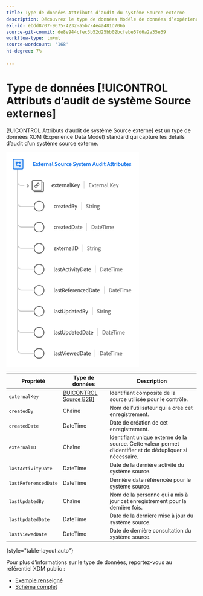 ```yaml
---
title: Type de données Attributs d’audit du système Source externe
description: Découvrez le type de données Modèle de données d’expérience (XDM) des attributs de contrôle du système Source externe.
exl-id: ebdd8707-9675-4232-a5b7-4e4a481d706a
source-git-commit: de8e944cfec3b52d25bb02bcfebe57d6a2a35e39
workflow-type: tm+mt
source-wordcount: '168'
ht-degree: 7%

---
```


# Type de données [!UICONTROL Attributs d’audit de système Source externes]

[!UICONTROL Attributs d’audit de système Source externe] est un type de données XDM (Experience Data Model) standard qui capture les détails d’audit d’un système source externe.

![](../images/data-types/external-source-system-audit-attributes.png)

| Propriété | Type de données | Description |
| --- | --- | --- |
| `externalKey` | [[!UICONTROL Source B2B]](./b2b-source.md) | Identifiant composite de la source utilisée pour le contrôle. |
| `createdBy` | Chaîne | Nom de l’utilisateur qui a créé cet enregistrement. |
| `createdDate` | DateTime | Date de création de cet enregistrement. |
| `externalID` | Chaîne | Identifiant unique externe de la source. Cette valeur permet d’identifier et de dédupliquer si nécessaire. |
| `lastActivityDate` | DateTime | Date de la dernière activité du système source. |
| `lastReferencedDate` | DateTime | Dernière date référencée pour le système source. |
| `lastUpdatedBy` | Chaîne | Nom de la personne qui a mis à jour cet enregistrement pour la dernière fois. |
| `lastUpdatedDate` | DateTime | Date de la dernière mise à jour du système source. |
| `lastViewedDate` | DateTime | Date de dernière consultation du système source. |

{style="table-layout:auto"}

Pour plus d’informations sur le type de données, reportez-vous au référentiel XDM public :

* [Exemple renseigné](https://github.com/adobe/xdm/blob/master/components/datatypes/auditing/external-source-system-audit.example.1.json)
* [Schéma complet](https://github.com/adobe/xdm/blob/master/components/datatypes/auditing/external-source-system-audit.schema.json)
